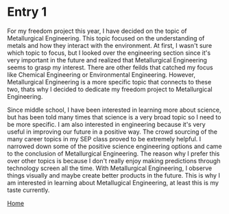 # Entry 1

  For my freedom project this year, I have decided on the topic of Metallurgical Engineering. This topic focused on the understanding of metals and how they interact with the environment. At first, I wasn't sure which topic to focus, but I looked over the engineering section since it's very important in the future and realized that Metallurgical Engineering seems to grasp my interest. There are other feilds that catched my focus like Chemical Engineering or Environmental Engineering. However, Metallurgical Engineering is a more specific topic that connects to these two, thats why I decided to dedicate my freedom project to Metallurgical Engineering. 

  Since middle school, I have been interested in learning more about science, but has been told many times that science is a very broad topic so I need to be more specific. I am also interested in engineering because it's very useful in improving our future in a positive way. The crowd sourcing of the many career topics in my SEP class proved to be extremely helpful. I narrowed down some of the positive science engineering options and came to the conclusion of Metallurgical Engineering. The reason why I prefer this over other topics is because I don't really enjoy making predictions through technology screen all the time. With Metallurgical Engineering, I observe things visually and maybe create better products in the future. This is why I am interested in learning about Metallugical Engineering, at least this is my taste currently. 
  
  
[Home](../README.md)
